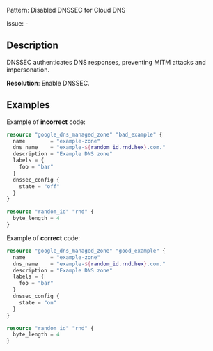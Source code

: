 Pattern: Disabled DNSSEC for Cloud DNS

Issue: -

## Description

DNSSEC authenticates DNS responses, preventing MITM attacks and impersonation.

**Resolution**: Enable DNSSEC.

## Examples

Example of **incorrect** code:

```terraform
resource "google_dns_managed_zone" "bad_example" {
  name        = "example-zone"
  dns_name    = "example-${random_id.rnd.hex}.com."
  description = "Example DNS zone"
  labels = {
    foo = "bar"
  }
  dnssec_config {
    state = "off"
  }
}

resource "random_id" "rnd" {
  byte_length = 4
}
```

Example of **correct** code:

```terraform
resource "google_dns_managed_zone" "good_example" {
  name        = "example-zone"
  dns_name    = "example-${random_id.rnd.hex}.com."
  description = "Example DNS zone"
  labels = {
    foo = "bar"
  }
  dnssec_config {
    state = "on"
  }
}

resource "random_id" "rnd" {
  byte_length = 4
}
```